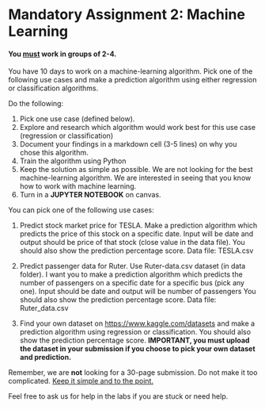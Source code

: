 # Mandatory Assignment 2: Machine Learning

#### **You <u>must</u> work in groups of 2-4.**
You have 10 days to work on a machine-learning algorithm.
Pick one of the following use cases and make a prediction algorithm using either regression or classification algorithms.

Do the following:
1. Pick one use case (defined below).
2. Explore and research which algorithm would work best for this use case (regression or classification)
3. Document your findings in a markdown cell (3-5 lines) on why you chose this algorithm.
4. Train the algorithm using Python
5. Keep the solution as simple as possible. We are not looking for the best machine-learning algorithm. We are interested in seeing that you know how to work with machine learning.
6. Turn in a **JUPYTER NOTEBOOK** on canvas.


You can pick one of the following use cases:

1. Predict stock market price for TESLA.
Make a prediction algorithm which predicts the price of this stock on a specific date. Input will be date and output should be price of that stock (close value in the data file).
You should also show the prediction percentage score.
Data file: TESLA.csv

2. Predict passenger data for Ruter.
Use Ruter-data.csv dataset (in data folder). I want you to make a prediction algorithm which predicts the number of passengers on a specific date for a specific bus (pick any one). Input should be date and output will be number of passengers
You should also show the prediction percentage score. 
Data file: Ruter_data.csv

3. Find your own dataset on https://www.kaggle.com/datasets and make a prediction algorithm using regression or classification. You should also show the  prediction percentage score.
**IMPORTANT, you must  upload the dataset in your submission if you choose to pick your own dataset and prediction.**

Remember, we are **not** looking for a 30-page submission. Do not make it too complicated. 
<u>Keep it simple and to the point.</u>

Feel free to ask us for help in the labs if you are stuck or need help.

